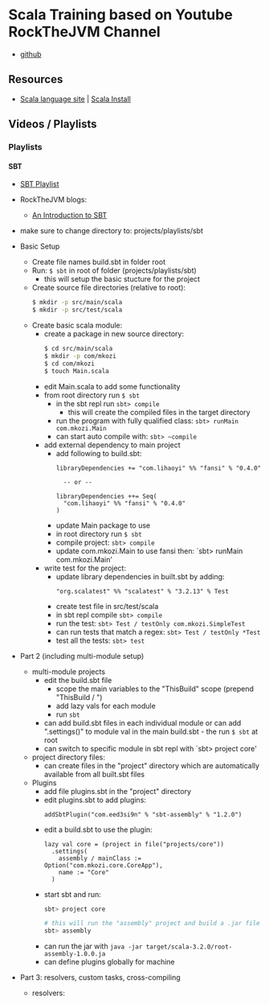 # Scala Training based on Youtube RockTheJVM Channel

* [github](https://github.com/kozigh01/scala_rtjvm_training)

## Resources
* [Scala language site](https://www.scala-lang.org/) | [Scala Install](https://www.scala-lang.org/download/)

## Videos / Playlists
### Playlists
#### SBT  
* [SBT Playlist](https://www.youtube.com/watch?v=itiL7QT2WkI&list=PLmtsMNDRU0BwinL745E_cv1PDeR_jhlMI)
* RockTheJVM blogs:
  * [An Introduction to SBT](https://blog.rockthejvm.com/sbt-tutorial/)
* make sure to change directory to: projects/playlists/sbt

* Basic Setup
  * Create file names build.sbt in folder root
  * Run: `$ sbt` in root of folder (projects/playlists/sbt)
    * this will setup the basic stucture for the project
  * Create source file directories (relative to root):
    ```bash
    $ mkdir -p src/main/scala
    $ mkdir -p src/test/scala
    ```
  * Create basic scala module:
    * create a package in new source directory:
      ```bash
      $ cd src/main/scala
      $ mkdir -p com/mkozi
      $ cd com/mkozi
      $ touch Main.scala
      ```
    * edit Main.scala to add some functionality
    * from root directory run `$ sbt`
      * in the sbt repl run `sbt> compile`
        * this will create the compiled files in the target directory
      * run the program with fully qualified class: `sbt> runMain com.mkozi.Main`
      * can start auto compile with: `sbt> ~compile`
    * add external dependency to main project
      * add following to build.sbt:
        ```
        libraryDependencies += "com.lihaoyi" %% "fansi" % "0.4.0"

          -- or --

        libraryDependencies ++= Seq(
          "com.lihaoyi" %% "fansi" % "0.4.0"
        )
        ```
      * update Main package to use
      * in root directory run `$ sbt`
      * compile project: `sbt> compile`
      * update com.mkozi.Main to use fansi then: `sbt> runMain com.mkozi.Main'
    * write test for the project:
      * update library dependencies in built.sbt by adding:
        ```
        "org.scalatest" %% "scalatest" % "3.2.13" % Test
        ```
      * create test file in src/test/scala
      * in sbt repl compile `sbt> compile`
      * run the test: `sbt> Test / testOnly com.mkozi.SimpleTest`
      * can run tests that match a regex: `sbt> Test / testOnly *Test`
      * test all the tests: `sbt> test`
* Part 2 (including multi-module setup)
  * multi-module projects
    * edit the build.sbt file
      * scope the main variables to the "ThisBuild" scope (prepend "ThisBuild / ")
      * add lazy vals for each module
      * run `sbt`
    * can add build.sbt files in each individual module or can add ".settings()" to module val in the main build.sbt - the run `$ sbt` at root
    * can switch to specific module in sbt repl with `sbt> project core'
  * project directory files:
    * can create files in the "project" directory which are automatically available from all built.sbt files 
  * Plugins
    * add file plugins.sbt in the "project" directory
    * edit plugins.sbt to add plugins:
      ```
      addSbtPlugin("com.eed3si9n" % "sbt-assembly" % "1.2.0")
      ```
    * edit a build.sbt to use the plugin:
      ```
      lazy val core = (project in file("projects/core"))
        .settings(
          assembly / mainClass := Option("com.mkozi.core.CoreApp"),
          name := "Core"
        )
      ```
    * start sbt and run:
      ```bash
      sbt> project core

      # this will run the "assembly" project and build a .jar file for this project
      sbt> assembly
      ```
    * can run the jar with `java -jar target/scala-3.2.0/root-assembly-1.0.0.ja`
    * can define plugins globally for machine
* Part 3: resolvers, custom tasks, cross-compiling
  * resolvers:

